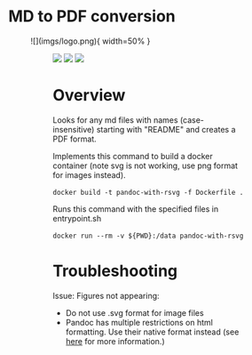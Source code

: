 #  MD to PDF conversion

<figure>![](imgs/logo.png){ width=50% }<figure>

![](https://raster.shields.io/badge/python-v3.6+-blue.png)
![](https://api.travis-ci.org/anfederico/Clairvoyant.png?branch=master)
![](https://raster.shields.io/badge/dependencies-up%20to%20date-brightgreen.png)


# Overview


Looks for any md files with names (case-insensitive) starting with "README" and creates a PDF format.


Implements this command to build a docker container (note svg is not working, use png format for images instead).


```
docker build -t pandoc-with-rsvg -f Dockerfile .
```


Runs this command with the specified files in entrypoint.sh
```
docker run --rm -v ${PWD}:/data pandoc-with-rsvg
```


# Troubleshooting

Issue: Figures not appearing:
- Do not use .svg format for image files
- Pandoc has multiple restrictions on html formatting. Use their native format instead (see [here](https://pandoc.org/MANUAL.html#images) for more information.) 